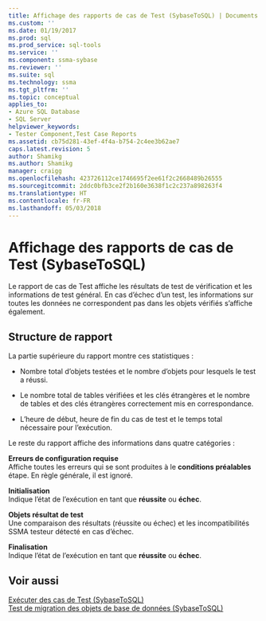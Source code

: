 ```yaml
---
title: Affichage des rapports de cas de Test (SybaseToSQL) | Documents Microsoft
ms.custom: ''
ms.date: 01/19/2017
ms.prod: sql
ms.prod_service: sql-tools
ms.service: ''
ms.component: ssma-sybase
ms.reviewer: ''
ms.suite: sql
ms.technology: ssma
ms.tgt_pltfrm: ''
ms.topic: conceptual
applies_to:
- Azure SQL Database
- SQL Server
helpviewer_keywords:
- Tester Component,Test Case Reports
ms.assetid: cb75d281-43ef-4f4a-b754-2c4ee3b62ae7
caps.latest.revision: 5
author: Shamikg
ms.author: Shamikg
manager: craigg
ms.openlocfilehash: 423726112ce1746695f2ee61f2c2668489b26555
ms.sourcegitcommit: 2ddc0bfb3ce2f2b160e3638f1c2c237a898263f4
ms.translationtype: HT
ms.contentlocale: fr-FR
ms.lasthandoff: 05/03/2018
---
```

# <a name="viewing-test-case-reports-sybasetosql"></a>Affichage des rapports de cas de Test (SybaseToSQL)
Le rapport de cas de Test affiche les résultats de test de vérification et les informations de test général. En cas d’échec d’un test, les informations sur toutes les données ne correspondent pas dans les objets vérifiés s’affiche également.  
  
## <a name="report-structure"></a>Structure de rapport  
La partie supérieure du rapport montre ces statistiques :  
  
-   Nombre total d’objets testées et le nombre d’objets pour lesquels le test a réussi.  
  
-   Le nombre total de tables vérifiées et les clés étrangères et le nombre de tables et des clés étrangères correctement mis en correspondance.  
  
-   L’heure de début, heure de fin du cas de test et le temps total nécessaire pour l’exécution.  
  
Le reste du rapport affiche des informations dans quatre catégories :  
  
**Erreurs de configuration requise**  
Affiche toutes les erreurs qui se sont produites à le **conditions préalables** étape. En règle générale, il est ignoré.  
  
**Initialisation**  
Indique l’état de l’exécution en tant que **réussite** ou **échec**.  
  
**Objets résultat de test**  
Une comparaison des résultats (réussite ou échec) et les incompatibilités SSMA testeur détecté en cas d’échec.  
  
**Finalisation**  
Indique l’état de l’exécution en tant que **réussite** ou **échec**.  
  
## <a name="see-also"></a>Voir aussi  
[Exécuter des cas de Test &#40;SybaseToSQL&#41;](../../ssma/sybase/running-test-cases-sybasetosql.md)  
[Test de migration des objets de base de données &#40;SybaseToSQL&#41;](../../ssma/sybase/testing-migrated-database-objects-sybasetosql.md)  
  
